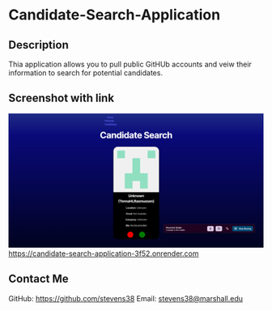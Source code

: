 # Candidate-Search-Application
## Description
Thia application allows you to pull public GitHUb accounts and veiw their information to search for potential candidates.
## Screenshot with link
![alt text](<src/assets/Screenshot 2024-11-20 193641.png>)
https://candidate-search-application-3f52.onrender.com
## Contact Me
GitHub: https://github.com/stevens38
Email: stevens38@marshall.edu